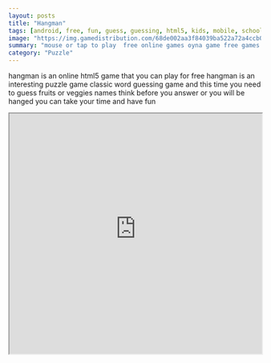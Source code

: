 ```yaml
---
layout: posts
title: "Hangman"
tags: [android, free, fun, guess, guessing, html5, kids, mobile, school, words, hangman, learning, free, online, games, oyna, game, free, games, play, play, games]
image: "https://img.gamedistribution.com/68de002aa3f84039ba522a72a4ccb070-512x384.jpeg"
summary: "mouse or tap to play  free online games oyna game free games play play games"
category: "Puzzle"
---
```


hangman is an online html5 game that you can play for free hangman is an interesting puzzle game classic word guessing game and this time you need to guess fruits or veggies names think before you answer or you will be hanged you can take your time and have fun

<iframe width="100%" height="480px;" src="https://html5.gamedistribution.com/68de002aa3f84039ba522a72a4ccb070/"></iframe>